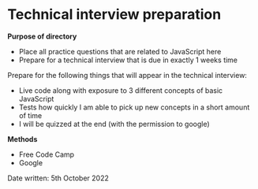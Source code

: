 # Technical interview preparation

**Purpose of directory**
+ Place all practice questions that are related to JavaScript here
+ Prepare for a technical interview that is due in exactly 1 weeks time

Prepare for the following things that will appear in the technical interview:
+ Live code along with exposure to 3 different concepts of basic JavaScript
+ Tests how quickly I am able to pick up new concepts in a short amount of time
+ I will be quizzed at the end (with the permission to google) 

**Methods**
+ Free Code Camp
+ Google

Date written: 5th October 2022